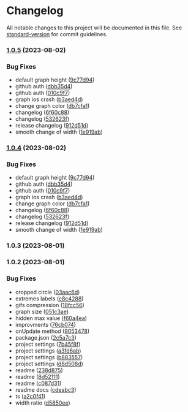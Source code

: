 # Changelog

All notable changes to this project will be documented in this file. See [standard-version](https://github.com/conventional-changelog/standard-version) for commit guidelines.

### [1.0.5](https://github.com/birdwingo/react-native-reanimated-graph/compare/v1.0.3...v1.0.5) (2023-08-02)


### Bug Fixes

* default graph height ([9c77d94](https://github.com/birdwingo/react-native-reanimated-graph/commit/9c77d94c15c099b19fb9a7166f1e564cc2cac756))
* github auth ([dbb35d4](https://github.com/birdwingo/react-native-reanimated-graph/commit/dbb35d4e0f96ccab74a1480189295d6e13dba30d))
* github auth ([010c9f7](https://github.com/birdwingo/react-native-reanimated-graph/commit/010c9f7effeaf21a18af5e9243fc6b659b517564))
* graph ios crash ([b3aed4d](https://github.com/birdwingo/react-native-reanimated-graph/commit/b3aed4d9fe2740ea826d7752bda69d48124721a0))
* change graph color ([db7cfa1](https://github.com/birdwingo/react-native-reanimated-graph/commit/db7cfa1ab3005f51bd1c972ed11a8535dc4ac65b))
* changelog ([6f60c88](https://github.com/birdwingo/react-native-reanimated-graph/commit/6f60c88ccb39554f0795e60377710b0523be858c))
* changelog ([532623f](https://github.com/birdwingo/react-native-reanimated-graph/commit/532623f48d95c79cbda224768787a9d0c79314ca))
* release changelog ([912d51d](https://github.com/birdwingo/react-native-reanimated-graph/commit/912d51d1804856220a99089840a0b9cc5410c443))
* smooth change of width ([1e919ab](https://github.com/birdwingo/react-native-reanimated-graph/commit/1e919abaf632be151481ca89d74416a1000da292))

### [1.0.4](https://github.com/birdwingo/react-native-reanimated-graph/compare/v1.0.3...v1.0.4) (2023-08-02)


### Bug Fixes

* default graph height ([9c77d94](https://github.com/birdwingo/react-native-reanimated-graph/commit/9c77d94c15c099b19fb9a7166f1e564cc2cac756))
* github auth ([dbb35d4](https://github.com/birdwingo/react-native-reanimated-graph/commit/dbb35d4e0f96ccab74a1480189295d6e13dba30d))
* github auth ([010c9f7](https://github.com/birdwingo/react-native-reanimated-graph/commit/010c9f7effeaf21a18af5e9243fc6b659b517564))
* graph ios crash ([b3aed4d](https://github.com/birdwingo/react-native-reanimated-graph/commit/b3aed4d9fe2740ea826d7752bda69d48124721a0))
* change graph color ([db7cfa1](https://github.com/birdwingo/react-native-reanimated-graph/commit/db7cfa1ab3005f51bd1c972ed11a8535dc4ac65b))
* changelog ([6f60c88](https://github.com/birdwingo/react-native-reanimated-graph/commit/6f60c88ccb39554f0795e60377710b0523be858c))
* changelog ([532623f](https://github.com/birdwingo/react-native-reanimated-graph/commit/532623f48d95c79cbda224768787a9d0c79314ca))
* release changelog ([912d51d](https://github.com/birdwingo/react-native-reanimated-graph/commit/912d51d1804856220a99089840a0b9cc5410c443))
* smooth change of width ([1e919ab](https://github.com/birdwingo/react-native-reanimated-graph/commit/1e919abaf632be151481ca89d74416a1000da292))

### 1.0.3 (2023-08-01)

### 1.0.2 (2023-08-01)


### Bug Fixes

* cropped circle ([03aac6d](https://github.com/birdwingo/react-native-reanimated-graph/commit/03aac6d06a1c6bcae583bd5a763e8acbfc710859))
* extremes labels ([c8c4288](https://github.com/birdwingo/react-native-reanimated-graph/commit/c8c42887bbefdba6de3f44f5c1551214371e2e92))
* gifs compression ([18fcc56](https://github.com/birdwingo/react-native-reanimated-graph/commit/18fcc5607a899530e5d6ea49853b0f5b982a2c00))
* graph size ([051c3ae](https://github.com/birdwingo/react-native-reanimated-graph/commit/051c3aebd7fa51492516e5796b45766e9fcac495))
* hidden max value ([f60a4ea](https://github.com/birdwingo/react-native-reanimated-graph/commit/f60a4eaa956d5a130529fef0e0f787778808403d))
* improvments ([76cb074](https://github.com/birdwingo/react-native-reanimated-graph/commit/76cb07492be2e33ce92dc5f117deab8931617b2a))
* onUpdate method ([9053478](https://github.com/birdwingo/react-native-reanimated-graph/commit/90534788a4683868f0950dddb755dbde0235e6a1))
* package.json ([2c5a7c3](https://github.com/birdwingo/react-native-reanimated-graph/commit/2c5a7c3296f847c4646c25aba20f55b0f7ff15fc))
* project settings ([7b45f8f](https://github.com/birdwingo/react-native-reanimated-graph/commit/7b45f8fba697bd728d225f14d212e116d619a6da))
* project settings ([a3fd6ab](https://github.com/birdwingo/react-native-reanimated-graph/commit/a3fd6abbaf53144c6cd46888e36a215be5551379))
* project settings ([b883557](https://github.com/birdwingo/react-native-reanimated-graph/commit/b8835573964f1b3efe14774976b7982ef718242b))
* project settings ([d8d508d](https://github.com/birdwingo/react-native-reanimated-graph/commit/d8d508d72e6409fd14ab742e3e03580e9da0cabf))
* readme ([238d875](https://github.com/birdwingo/react-native-reanimated-graph/commit/238d87543d2e1f6ad6d86fedaf5e6d77e4bc2563))
* readme ([8d52111](https://github.com/birdwingo/react-native-reanimated-graph/commit/8d52111b14bf281216adb26030c04de8ebd6b238))
* readme ([c087d31](https://github.com/birdwingo/react-native-reanimated-graph/commit/c087d31dc9340632f6d73bc2da7c0d39f1a7f991))
* readme docs ([cdeabc3](https://github.com/birdwingo/react-native-reanimated-graph/commit/cdeabc3f05d3b547a6aca50c69f4a59ca486c186))
* ts ([a2c0f41](https://github.com/birdwingo/react-native-reanimated-graph/commit/a2c0f414c2c5d6840aeeccbcb64a65a842c1e43e))
* width ratio ([d5850ee](https://github.com/birdwingo/react-native-reanimated-graph/commit/d5850ee15355d92993878028648f32a25c101e95))
